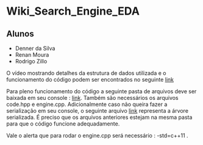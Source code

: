 # Wiki_Search_Engine_EDA

## Alunos
- Denner da Silva
- Renan Moura
- Rodrigo Zillo

O vídeo mostrando detalhes da estrutura de dados utilizada e o funcionamento do código podem ser encontrados no seguinte [link](https://youtu.be/p235l7UZg4c)

Para pleno funcionamento do código a seguinte pasta de arquivos deve ser baixada em seu console : [link](https://drive.google.com/drive/u/0/folders/1r2eHKojMMZTHieRzsIKZVVi_J6DArPpY). Também são necessários os arquivos code.hpp e engine.cpp. Adicionalmente caso não queira fazer a serialização em seu console, o seguinte arquivo [link](https://drive.google.com/drive/u/0/folders/1nQLKqj4K9487-oyjZ1O8coV-_APL5PFD) representa a árvore serializada. É preciso que os arquivos anteriores estejam na mesma pasta para que o código funcione adequadamente.

Vale o alerta que para rodar o engine.cpp será necessário : -std=c++11 .
